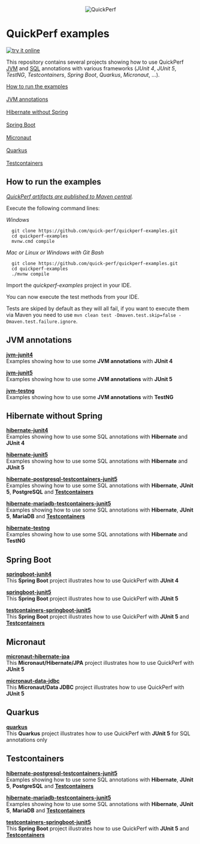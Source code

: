 <div align="center">
<img src="https://pbs.twimg.com/profile_banners/926219963333038086/1518645789" alt="QuickPerf"/>
</div>

# QuickPerf examples
[![try it online](https://www.eclipse.org/che/contribute.svg)](https://che.openshift.io/f?url=https://github.com/quick-perf/quickperf-examples)

This repository contains several projects showing how to use QuickPerf [JVM](https://github.com/quick-perf/doc/wiki/JVM-annotations) and [SQL](https://github.com/quick-perf/doc/wiki/SQL-annotations) annotations with various frameworks (*JUnit 4*, *JUnit 5*, *TestNG*, *Testcontainers*, *Spring Boot*, *Quarkus*, *Micronaut*, ...).

[How to run the examples](#How-to-run-the-examples) <br><br>
[JVM annotations](#JVM-annotations) <br><br>
[Hibernate without Spring](#Hibernate-without-Spring) <br><br>
[Spring Boot](#Spring-Boot) <br><br>
[Micronaut](#Micronaut) <br><br>
[Quarkus](#Quarkus) <br><br>
[Testcontainers](#Testcontainers)

## How to run the examples
*[QuickPerf artifacts are published to Maven central](https://search.maven.org/search?q=org.quickperf).*

Execute the following command lines:

*Windows*
```
  git clone https://github.com/quick-perf/quickperf-examples.git
  cd quickperf-examples
  mvnw.cmd compile
```

*Mac or Linux or Windows with Git Bash*
```
  git clone https://github.com/quick-perf/quickperf-examples.git
  cd quickperf-examples
  ./mvnw compile
```

Import the _quickperf-examples_ project in your IDE.

You can now execute the test methods from your IDE.

Tests are skiped by default as they will all fail, if you want to execute them via Maven you need to use 
`mvn clean test -Dmaven.test.skip=false -Dmaven.test.failure.ignore`.

## JVM annotations

**[jvm-junit4](jvm-junit4/src/test/java/org/quickperf/jvm)**<br>
Examples showing how to use some **JVM annotations** with **JUnit 4**

**[jvm-junit5](jvm-junit5/src/test/java/org/quickperf/jvm)**<br>
Examples showing how to use some **JVM annotations** with **JUnit 5**

**[jvm-testng](jvm-testng/src/test/java/org/quickperf/jvm)**<br>
Examples showing how to use some **JVM annotations** with **TestNG**

## Hibernate without Spring

**[hibernate-junit4](hibernate-junit4)**<br>
Examples showing how to use some SQL annotations with **Hibernate** and **JUnit 4**

**[hibernate-junit5](hibernate-junit5)**<br>
Examples showing how to use some SQL annotations with **Hibernate** and **JUnit 5**

**[hibernate-postgresql-testcontainers-junit5](tc-postgresql-hibernate-junit5)**<br>
Examples showing how to use some SQL annotations with **Hibernate**, **JUnit 5**, **PostgreSQL** and [**Testcontainers**](https://www.testcontainers.org)

**[hibernate-mariadb-testcontainers-junit5](tc-mariadb-hibernate-junit5)**<br>
Examples showing how to use some SQL annotations with **Hibernate**, **JUnit 5**, **MariaDB** and [**Testcontainers**](https://www.testcontainers.org)

**[hibernate-testng](hibernate-testng)**<br>
Examples showing how to use some SQL annotations with **Hibernate** and **TestNG**

## Spring Boot
**[springboot-junit4](springboot-junit4)**<br>
This **Spring Boot** project illustrates how to use QuickPerf with **JUnit 4** 

**[springboot-junit5](springboot-junit5)**<br>
This **Spring Boot** project illustrates how to use QuickPerf with **JUnit 5**

**[testcontainers-springboot-junit5](tc-springboot-junit5)**<br>
This **Spring Boot** project illustrates how to use QuickPerf with **JUnit 5** and [**Testcontainers**](https://www.testcontainers.org)

## Micronaut
**[micronaut-hibernate-jpa](micronaut-hibernate-jpa)**<br>
This **Micronaut/Hibernate/JPA** project illustrates how to use QuickPerf with **JUnit 5** 

**[micronaut-data-jdbc](micronaut-data-jdbc)**<br>
This **Micronaut/Data JDBC** project illustrates how to use QuickPerf with **JUnit 5**

## Quarkus
**[quarkus](quarkus)**<br>
This **Quarkus** project illustrates how to use QuickPerf with **JUnit 5** for SQL annotations only

## Testcontainers

**[hibernate-postgresql-testcontainers-junit5](tc-postgresql-hibernate-junit5)**<br>
Examples showing how to use some SQL annotations with **Hibernate**, **JUnit 5**, **PostgreSQL** and [**Testcontainers**](https://www.testcontainers.org)

**[hibernate-mariadb-testcontainers-junit5](tc-mariadb-hibernate-junit5)**<br>
Examples showing how to use some SQL annotations with **Hibernate**, **JUnit 5**, **MariaDB** and [**Testcontainers**](https://www.testcontainers.org)

**[testcontainers-springboot-junit5](tc-springboot-junit5)**<br>
This **Spring Boot** project illustrates how to use QuickPerf with **JUnit 5** and [**Testcontainers**](https://www.testcontainers.org) 